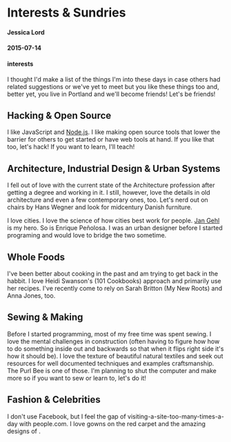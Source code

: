 # Interests & Sundries
#### Jessica Lord
#### 2015-07-14
#### interests

I thought I'd make a list of the things I'm into these days in case others had related suggestions or we've yet to meet but you like these things too and, better yet, you live in Portland and we'll become friends! Let's be friends!

## Hacking & Open Source

I like JavaScript and [Node.js](). I like making open source tools that lower the barrier for others to get started or have web tools at hand. If you like that too, let's hack! If you want to learn, I'll teach!

## Architecture, Industrial Design & Urban Systems

I fell out of love with the current state of the Architecture profession after getting a degree and working in it. I still, however, love the details in old architecture and even a few contemporary ones, too. Let's nerd out on chairs by Hans Wegner and look for midcentury Danish furniture.

I love cities. I love the science of how cities best work for people. [Jan Gehl]() is my hero. So is Enrique Peñolosa. I was an urban designer before I started programing and would love to bridge the two sometime.

## Whole Foods

I've been better about cooking in the past and am trying to get back in the habbit. I love Heidi Swanson's (101 Cookbooks) approach and primarily use her recipes. I've recently come to rely on Sarah Britton (My New Roots) and Anna Jones, too.

## Sewing & Making

Before I started programming, most of my free time was spent sewing. I love the mental challenges in construction (often having to figure how how to do something inside out and backwards so that when it flips right side it's how it should be). I love the texture of beautiful natural textiles and seek out resources for well documented techniques and examples craftsmanship. The Purl Bee is one of those. I'm planning to shut the computer and make more so if you want to sew or learn to, let's do it!

## Fashion & Celebrities

I don't use Facebook, but I feel the gap of visiting-a-site-too-many-times-a-day with people.com. I love gowns on the red carpet and the amazing designs of .
